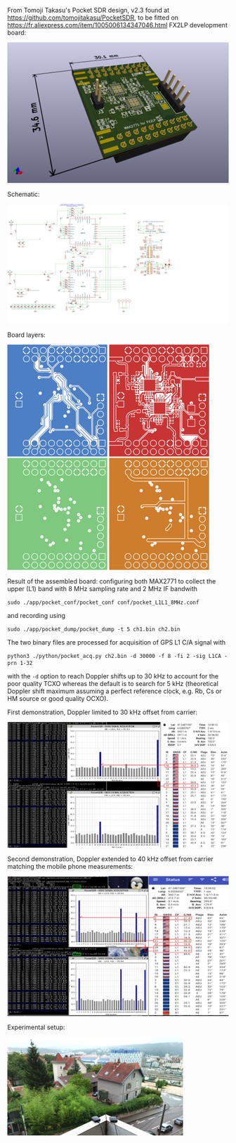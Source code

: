 From Tomoji Takasu's Pocket SDR design, v2.3 found at https://github.com/tomojitakasu/PocketSDR, 
to be fitted on https://fr.aliexpress.com/item/1005006134347046.html FX2LP development board:

<img src="max2771_fx2lp.png">

Schematic:

<img src="max2771_fx2lp.svg">

Board layers:

<img src="max2771_fx2lp_gerber/max2771_fx2lp-B_Cu.svg">
<img src="max2771_fx2lp_gerber/max2771_fx2lp-F_Cu.svg">
<img src="max2771_fx2lp_gerber/max2771_fx2lp-In1_Cu.svg">
<img src="max2771_fx2lp_gerber/max2771_fx2lp-In2_Cu.svg">

Result of the assembled board: configuring both MAX2771 to collect the 
upper (L1) band with 8 MHz sampling rate and 2 MHz IF bandwith
```
sudo ./app/pocket_conf/pocket_conf conf/pocket_L1L1_8MHz.conf
```
and recording using
```
sudo ./app/pocket_dump/pocket_dump -t 5 ch1.bin ch2.bin
```
The two binary files are processed for acquisition of GPS L1 C/A signal with
```
python3 ./python/pocket_acq.py ch2.bin -d 30000 -f 8 -fi 2 -sig L1CA -prn 1-32
```
with the ``-d`` option to reach Doppler shifts up to 30 kHz to account for
the poor quality TCXO whereas the default is to search for 5 kHz (theoretical
Doppler shift maximum assuming a perfect reference clock, e.g. Rb, Cs or HM 
source or good quality OCXO).

First demonstration, Doppler limited to 30 kHz offset from carrier:

<img src="2024-06-30-135856_2944x1080_scrot.png">

Second demonstration, Doppler extended to 40 kHz offset from carrier matching the mobile phone
measurements:

<img src="2024-06-30-144230_2944x1080_scrot.png">

Experimental setup:

<img src="IMG_20240630_143603_058.jpg" width=400>
